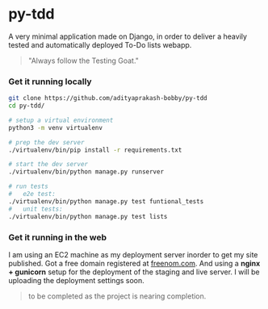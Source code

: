 # py-tdd

A very minimal application made on Django, in order to deliver a heavily tested and automatically deployed To-Do lists webapp.  

> "Always follow the Testing Goat."

### Get it running locally
```bash
git clone https://github.com/adityaprakash-bobby/py-tdd
cd py-tdd/

# setup a virtual environment
python3 -m venv virtualenv

# prep the dev server
./virtualenv/bin/pip install -r requirements.txt

# start the dev server
./virtualenv/bin/python manage.py runserver

# run tests
#   e2e test:
./virtualenv/bin/python manage.py test funtional_tests
#   unit tests:
./virtualenv/bin/python manage.py test lists
```

### Get it running in the web

I am using an EC2 machine as my deployment server inorder to get my site published. Got a free domain registered at [freenom.com](https://my.freenom.com/). And using a **nginx + gunicorn** setup for the deployment of the staging and live server. I will be uploading the deployment settings soon.

> to be completed as the project is nearing completion.